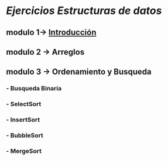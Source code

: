 # *Ejercicios Estructuras de datos*
## modulo 1-> [Introducción](https://github.com/SantiagoMaciasRuiz/Estructura-de-datos-PY/tree/main/modulo%201)

## modulo 2 -> Arreglos
## modulo 3 -> Ordenamiento y Busqueda
### - Busqueda Binaria
### - SelectSort
### - InsertSort
### - BubbleSort
### - MergeSort

